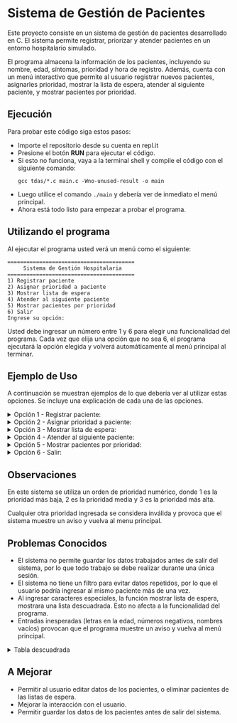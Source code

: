 # Sistema de Gestión de Pacientes

Este proyecto consiste en un sistema de gestión de pacientes desarrollado en C. El sistema permite registrar, priorizar y atender pacientes en un entorno hospitalario simulado.

El programa almacena la información de los pacientes, incluyendo su nombre, edad, síntomas, prioridad y hora de registro. Además, cuenta con un menú interactivo que permite al usuario registrar nuevos pacientes, asignarles prioridad, mostrar la lista de espera, atender al siguiente paciente, y mostrar pacientes por prioridad.

## Ejecución

Para probar este código siga estos pasos:
* Importe el repositorio desde su cuenta en repl.it
* Presione el botón **RUN** para ejecutar el código.
* Si esto no funciona, vaya a la terminal shell y compile el código con el siguiente comando:
  ```
  gcc tdas/*.c main.c -Wno-unused-result -o main
  ```
* Luego utilice el comando `./main` y debería ver de inmediato el menú principal.
* Ahora está todo listo para empezar a probar el programa.

## Utilizando el programa

Al ejecutar el programa usted verá un menú como el siguiente:
```
========================================
     Sistema de Gestión Hospitalaria
========================================
1) Registrar paciente
2) Asignar prioridad a paciente
3) Mostrar lista de espera
4) Atender al siguiente paciente
5) Mostrar pacientes por prioridad
6) Salir
Ingrese su opción: 
```
Usted debe ingresar un número entre 1 y 6 para elegir una funcionalidad del programa. Cada vez que elija una opción que no sea 6, el programa ejecutará la opción elegida y volverá automáticamente al menú principal al terminar.

## Ejemplo de Uso

A continuación se muestran ejemplos de lo que debería ver al utilizar estas opciones. Se incluye una explicación de cada una de las opciones.
<details>
<summary>Opción 1 - Registrar paciente:</summary>
Esta opción comienza el registro de un paciente. Se le solicitará el nombre del paciente, junto con su edad y sus síntomas. Todo paciente tiene una prioridad inicial baja.

```
Ingrese su opción: 1
Registrar nuevo paciente
Ingrese el nombre del paciente: juan geraldo
Ingrese la edad del paciente: 24
Ingrese los síntomas del paciente: fiebre
Paciente registrado con éxito.
```
</details>

<details>
<summary> Opción 2 - Asignar prioridad a paciente:</summary>
Esta opción permite cambiar la prioridad de un paciente ya registrado. Se solicita el nombre del paciente y su nueva prioridad. Se mostrarán los nuevos datos del paciente.

  ```
Ingrese su opción: 2
Ingrese nombre del paciente: juan geraldo
Ingrese nueva prioridad: 2

Prioridad actualizada con éxito. Mostrando datos actualizados...

Nombre:    JUAN GERALDO
Edad:      24
Síntomas:  fiebre
Hora:      22:02:50
Prioridad: 2
```

</details>

 <details>
<summary>Opción 3 - Mostrar lista de espera:</summary>
Esta opción permite visualizar la lista de espera por completo. Se mostrarán en la pantalla los datos de todos los pacientes en espera, ordenados por prioridad y por orden de llegada dentro de cada prioridad.

   ```
Ingrese su opción: 3
|                             Nombre|Edad|    Prioridad|    Hora|
|                       JUAN GERALDO|  24|            2|02:54:58|
|                      MARCELA ULLOA|  43|            1|02:55:25|
```
 </details>

<details>
<summary>Opción 4 - Atender al siguiente paciente:</summary>
  
Esta opción mostrara los datos del siguiente paciente que debe ser atendido, respetando el orden de prioridad y de hora de llegada. Esto eliminará los registros del paciente, asumiendo que ha sido atendido.

```
Ingrese su opción: 4
Atendiendo a:         JUAN GERALDO
Edad del paciente:              24
Síntomas:                   fiebre
Prioridad:                       2
Hora de llegada:          02:54:58
```
</details>

<details>
<summary>Opción 5 - Mostrar pacientes por prioridad:</summary>
Esta opción solicitará una prioridad al usuario y mostrará la lista de espera correspondiente a esa prioridad.

  ```
Ingrese su opción: 5
Ingrese prioridad (1 - 3): 1
Mostrando lista de prioridad baja...
|                             Nombre|Edad|    Prioridad|    Hora|
|                      MARCELA ULLOA|  43|            1|02:55:25|
```

</details>

<details>
<summary>
  Opción 6 - Salir:
</summary>
  
Finaliza la ejecución actual del programa.

```
Ingrese su opción: 6
Saliendo del sistema de gestión hospitalaria...
Presione una tecla para continuar...
```
</details>

## Observaciones
En este sistema se utiliza un orden de prioridad numérico, donde 1 es la prioridad más baja, 2 es la prioridad media y 3 es la prioridad más alta.

Cualquier otra prioridad ingresada se considera inválida y provoca que el sistema muestre un aviso y vuelva al menu principal.


## Problemas Conocidos

* El sistema no permite guardar los datos trabajados antes de salir del sistema, por lo que todo trabajo se debe realizar durante una única sesión.
* El sistema no tiene un filtro para evitar datos repetidos, por lo que el usuario podría ingresar al mismo paciente más de una vez.
* Al ingresar caracteres especiales, la función mostrar lista de espera, mostrara una lista descuadrada. Esto no afecta a la funcionalidad del programa.
* Entradas inesperadas (letras en la edad, números negativos, nombres vacíos) provocan que el programa muestre un aviso y vuelva al menú principal.

<details>
<summary>Tabla descuadrada</summary>
  
```
|                             Nombre|Edad|    Prioridad|    Hora|
|                       JUAN GERALDO|  24|            3|04:44:09|
|                       PABLO YAñEZ|  18|            1|04:43:56|
|                   PATRICIO ESPAñA|  45|            1|04:45:29|
|                      MARCELA ULLOA|  45|            1|04:45:48|
```

</details>

## A Mejorar
* Permitir al usuario editar datos de los pacientes, o eliminar pacientes de las listas de espera.
* Mejorar la interacción con el usuario.
* Permitir guardar los datos de los pacientes antes de salir del sistema.
  
